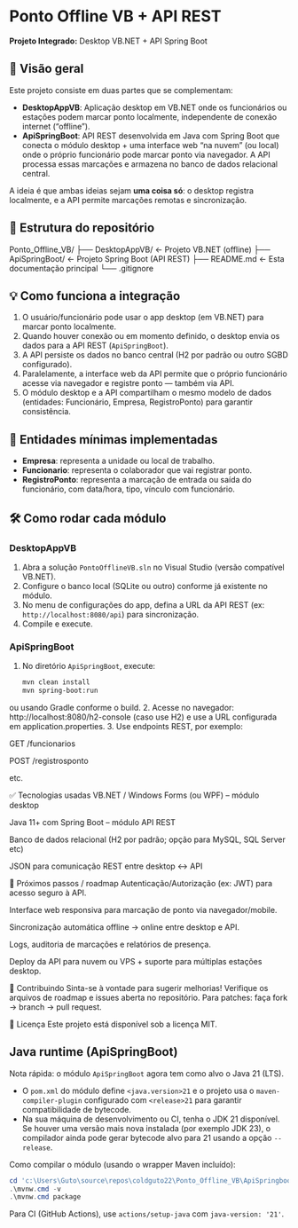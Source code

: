 # Ponto Offline VB + API REST  
**Projeto Integrado:** Desktop VB.NET + API Spring Boot  

## 🎯 Visão geral  
Este projeto consiste em duas partes que se complementam:

- **DesktopAppVB**: Aplicação desktop em VB.NET onde os funcionários ou estações podem marcar ponto localmente, independente de conexão internet (“offline”).  
- **ApiSpringBoot**: API REST desenvolvida em Java com Spring Boot que conecta o módulo desktop + uma interface web “na nuvem” (ou local) onde o próprio funcionário pode marcar ponto via navegador. A API processa essas marcações e armazena no banco de dados relacional central.

A ideia é que ambas ideias sejam **uma coisa só**: o desktop registra localmente, e a API permite marcações remotas e sincronização.  

## 📁 Estrutura do repositório  
Ponto_Offline_VB/
├── DesktopAppVB/ ← Projeto VB.NET (offline)
├── ApiSpringBoot/ ← Projeto Spring Boot (API REST)
├── README.md ← Esta documentação principal
└── .gitignore

## 💡 Como funciona a integração  
1. O usuário/funcionário pode usar o app desktop (em VB.NET) para marcar ponto localmente.  
2. Quando houver conexão ou em momento definido, o desktop envia os dados para a API REST (`ApiSpringBoot`).  
3. A API persiste os dados no banco central (H2 por padrão ou outro SGBD configurado).  
4. Paralelamente, a interface web da API permite que o próprio funcionário acesse via navegador e registre ponto — também via API.  
5. O módulo desktop e a API compartilham o mesmo modelo de dados (entidades: Funcionário, Empresa, RegistroPonto) para garantir consistência.

## 🧩 Entidades mínimas implementadas  
- **Empresa**: representa a unidade ou local de trabalho.  
- **Funcionario**: representa o colaborador que vai registrar ponto.  
- **RegistroPonto**: representa a marcação de entrada ou saída do funcionário, com data/hora, tipo, vínculo com funcionário.  

## 🛠 Como rodar cada módulo  

### DesktopAppVB  
1. Abra a solução `PontoOfflineVB.sln` no Visual Studio (versão compatível VB.NET).  
2. Configure o banco local (SQLite ou outro) conforme já existente no módulo.  
3. No menu de configurações do app, defina a URL da API REST (ex: `http://localhost:8080/api`) para sincronização.  
4. Compile e execute.

### ApiSpringBoot  
1. No diretório `ApiSpringBoot`, execute:
   ```bash
   mvn clean install
   mvn spring-boot:run
ou usando Gradle conforme o build.
2. Acesse no navegador: http://localhost:8080/h2-console (caso use H2) e use a URL configurada em application.properties.
3. Use endpoints REST, por exemplo:

GET /funcionarios

POST /registrosponto

etc.

✅ Tecnologias usadas
VB.NET / Windows Forms (ou WPF) – módulo desktop

Java 11+ com Spring Boot – módulo API REST

Banco de dados relacional (H2 por padrão; opção para MySQL, SQL Server etc)

JSON para comunicação REST entre desktop ↔ API

🚀 Próximos passos / roadmap
Autenticação/Autorização (ex: JWT) para acesso seguro à API.

Interface web responsiva para marcação de ponto via navegador/mobile.

Sincronização automática offline → online entre desktop e API.

Logs, auditoria de marcações e relatórios de presença.

Deploy da API para nuvem ou VPS + suporte para múltiplas estações desktop.

🤝 Contribuindo
Sinta-se à vontade para sugerir melhorias! Verifique os arquivos de roadmap e issues aberta no repositório.
Para patches: faça fork → branch → pull request.

📄 Licença
Este projeto está disponível sob a licença MIT.

## Java runtime (ApiSpringBoot)

Nota rápida: o módulo `ApiSpringBoot` agora tem como alvo o Java 21 (LTS).

- O `pom.xml` do módulo define `<java.version>21` e o projeto usa o
   `maven-compiler-plugin` configurado com `<release>21` para garantir
   compatibilidade de bytecode.
- Na sua máquina de desenvolvimento ou CI, tenha o JDK 21 disponível. Se
   houver uma versão mais nova instalada (por exemplo JDK 23), o compilador
   ainda pode gerar bytecode alvo para 21 usando a opção `--release`.

Como compilar o módulo (usando o wrapper Maven incluído):

```powershell
cd 'c:\Users\Guto\source\repos\coldguto22\Ponto_Offline_VB\ApiSpringboot'
.\mvnw.cmd -v
.\mvnw.cmd package
```

Para CI (GitHub Actions), use `actions/setup-java` com `java-version: '21'`.